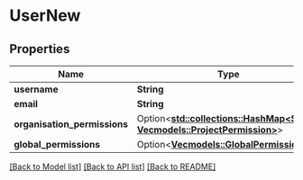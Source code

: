 # UserNew

## Properties

Name | Type | Description | Notes
------------ | ------------- | ------------- | -------------
**username** | **String** |  | 
**email** | **String** |  | 
**organisation_permissions** | Option<[**std::collections::HashMap<String, Vec<models::ProjectPermission>>**](Vec.md)> |  | [optional]
**global_permissions** | Option<[**Vec<models::GlobalPermission>**](GlobalPermission.md)> |  | [optional]

[[Back to Model list]](../README.md#documentation-for-models) [[Back to API list]](../README.md#documentation-for-api-endpoints) [[Back to README]](../README.md)


